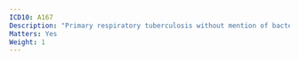 ```yaml
---
ICD10: A167
Description: "Primary respiratory tuberculosis without mention of bacteriological or histological confirmation"
Matters: Yes
Weight: 1
---
```

